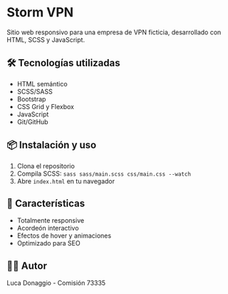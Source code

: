 # Storm VPN

Sitio web responsivo para una empresa de VPN ficticia, desarrollado con HTML, SCSS y JavaScript.

## 🛠️ Tecnologías utilizadas
- HTML semántico
- SCSS/SASS
- Bootstrap
- CSS Grid y Flexbox
- JavaScript
- Git/GitHub

## 📦 Instalación y uso
1. Clona el repositorio
2. Compila SCSS: `sass sass/main.scss css/main.css --watch`
3. Abre `index.html` en tu navegador

## 📱 Características
- Totalmente responsive
- Acordeón interactivo
- Efectos de hover y animaciones
- Optimizado para SEO

## 👨‍💻 Autor
Luca Donaggio - Comisión 73335